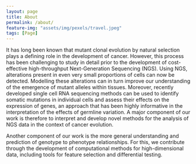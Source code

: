 ```yaml
---
layout: page
title: About
permalink: /about/
feature-img: "assets/img/pexels/travel.jpeg"
tags: [Page]
---
```


It has long been known that mutant clonal evolution by natural selection plays a defining role in the development of cancer. However, this process has been challenging to study in detail prior to the development of cost-effective high-throughput Next-Generation Sequencing (NGS). Using NGS, alterations present in even very small proportions of cells can now be detected. Modelling these alterations can in turn improve our understanding of the emergence of mutant alleles within tissues. Moreover, recently developed single cell RNA sequencing methods can be used to identify somatic mutations in individual cells and assess their effects on the expression of genes, an approach that has been highly informative in the interpretation of the effects of germline variation. A major component of our work is therefore to interpret and develop novel methods for the analysis of NGS data in the context of cancer evolution.

Another component of our work is the more general understanding and prediction of genotype to phenotype relationships. For this, we contribute through the development of computational methods for high-dimensional data, including tools for feature selection and differential testing. 
